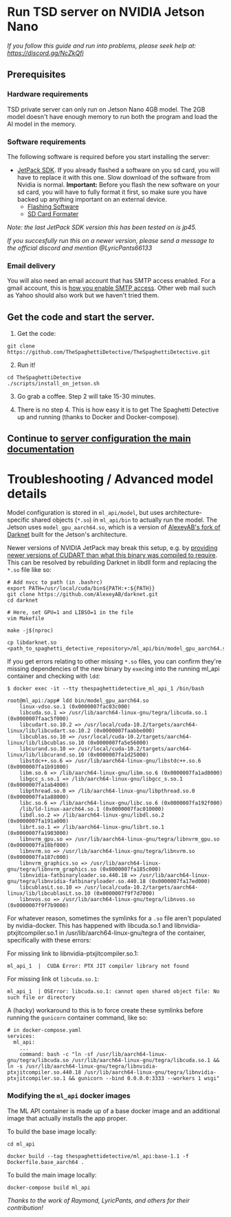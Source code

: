 # Run TSD server on NVIDIA Jetson Nano

*If you follow this guide and run into problems, please seek help at: https://discord.gg/NcZkQfj*

## Prerequisites

### Hardware requirements

TSD private server can only run on Jetson Nano 4GB model. The 2GB model doesn't have enough memory to run both the program and load the AI model in the memory.

### Software requirements

The following software is required before you start installing the server:

- [JetPack SDK](https://developer.nvidia.com/embedded/jetpack). If you already flashed a software on you sd card, you will have to replace it with this one. Slow download of the software from Nvidia is normal. **Important:** Before you flash the new software on your sd card, you will have to fully format it first, so make sure you have backed up anything important on an external device.
  - [Flashing Software](https://www.balena.io/etcher/)
  - [SD Card Formater](https://www.sdcard.org/downloads/formatter/)

*Note: the last JetPack SDK version this has been tested on is jp45.*

*If you succesfully run this on a newer version, please send a message to the official discord and mention @LyricPants66133*

### Email delivery

You will also need an email account that has SMTP access enabled. For a gmail account, this is [how you enable SMTP access](https://support.google.com/accounts/answer/6010255?hl=en). Other web mail such as Yahoo
should also work but we haven't tried them.

## Get the code and start the server.

1. Get the code:

```
git clone https://github.com/TheSpaghettiDetective/TheSpaghettiDetective.git
```

2. Run it!

```
cd TheSpaghettiDetective
./scripts/install_on_jetson.sh
```

3. Go grab a coffee. Step 2 will take 15-30 minutes.

4. There is no step 4. This is how easy it is to get The Spaghetti Detective up and running (thanks to Docker and Docker-compose).

## Continue to [server configuration the main documentation](../README.md#basic-server-configuration)


# Troubleshooting / Advanced model details

Model configuration is stored in `ml_api/model`, but uses architecture-specific shared objects (`*.so`) in `ml_api/bin` to actually run the model. 
The Jetson uses `model_gpu_aarch64.so`, which is a version of [AlexeyAB's fork of Darknet](https://github.com/AlexeyAB/darknet#how-to-use-yolo-as-dll-and-so-libraries) built
for the Jetson's architecture.

Newer versions of NVIDIA JetPack may break this setup, e.g. by [providing newer versions of CUDART than what this binary was compiled to require](https://github.com/TheSpaghettiDetective/TheSpaghettiDetective/issues/552). This can be resolved by rebuilding Darknet in libdll form and replacing the `*.so` file like so:

```shell
# Add nvcc to path (in .bashrc)
export PATH=/usr/local/cuda/bin${PATH:+:${PATH}}
git clone https://github.com/AlexeyAB/darknet.git
cd darknet

# Here, set GPU=1 and LIBSO=1 in the file
vim Makefile

make -j$(nproc)

cp libdarknet.so <path_to_spaghetti_detective_repository>/ml_api/bin/model_gpu_aarch64.so

```

If you get errors relating to other missing `*.so` files, you can confirm they're missing dependencies of the new binary by `exec`ing into the running ml_api container and checking with `ldd`:

```shell
$ docker exec -it --tty thespaghettidetective_ml_api_1 /bin/bash

root@ml_api:/app# ldd bin/model_gpu_aarch64.so
	linux-vdso.so.1 (0x0000007fac03c000)
	libcuda.so.1 => /usr/lib/aarch64-linux-gnu/tegra/libcuda.so.1 (0x0000007faac5f000)
	libcudart.so.10.2 => /usr/local/cuda-10.2/targets/aarch64-linux/lib/libcudart.so.10.2 (0x0000007faabbe000)
	libcublas.so.10 => /usr/local/cuda-10.2/targets/aarch64-linux/lib/libcublas.so.10 (0x0000007fa5e56000)
	libcurand.so.10 => /usr/local/cuda-10.2/targets/aarch64-linux/lib/libcurand.so.10 (0x0000007fa1d25000)
	libstdc++.so.6 => /usr/lib/aarch64-linux-gnu/libstdc++.so.6 (0x0000007fa1b91000)
	libm.so.6 => /lib/aarch64-linux-gnu/libm.so.6 (0x0000007fa1ad8000)
	libgcc_s.so.1 => /lib/aarch64-linux-gnu/libgcc_s.so.1 (0x0000007fa1ab4000)
	libpthread.so.0 => /lib/aarch64-linux-gnu/libpthread.so.0 (0x0000007fa1a88000)
	libc.so.6 => /lib/aarch64-linux-gnu/libc.so.6 (0x0000007fa192f000)
	/lib/ld-linux-aarch64.so.1 (0x0000007fac010000)
	libdl.so.2 => /lib/aarch64-linux-gnu/libdl.so.2 (0x0000007fa191a000)
	librt.so.1 => /lib/aarch64-linux-gnu/librt.so.1 (0x0000007fa1903000)
	libnvrm_gpu.so => /usr/lib/aarch64-linux-gnu/tegra/libnvrm_gpu.so (0x0000007fa18bf000)
	libnvrm.so => /usr/lib/aarch64-linux-gnu/tegra/libnvrm.so (0x0000007fa187c000)
	libnvrm_graphics.so => /usr/lib/aarch64-linux-gnu/tegra/libnvrm_graphics.so (0x0000007fa185c000)
	libnvidia-fatbinaryloader.so.440.18 => /usr/lib/aarch64-linux-gnu/tegra/libnvidia-fatbinaryloader.so.440.18 (0x0000007fa17ed000)
	libcublasLt.so.10 => /usr/local/cuda-10.2/targets/aarch64-linux/lib/libcublasLt.so.10 (0x0000007f9f7d7000)
	libnvos.so => /usr/lib/aarch64-linux-gnu/tegra/libnvos.so (0x0000007f9f7b9000)
```

For whatever reason, sometimes the symlinks for a `.so` file aren't populated by nvidia-docker. This has happened with libcuda.so.1 and libnvidia-ptxjitcompiler.so.1 in /usr/lib/aarch64-linux-gnu/tegra of the container, specifically with these errors:

For missing link to libnvidia-ptxjitcompiler.so.1:

```
ml_api_1  |  CUDA Error: PTX JIT compiler library not found

```

For missing link ot `libcuda.so.1`: 

```
ml_api_1  | OSError: libcuda.so.1: cannot open shared object file: No such file or directory
```

 A (hacky) workaround to this is to force create these symlinks before running the `gunicorn` container command, like so:

```
# in docker-compose.yaml
services:
  ml_api:
    ...
    command: bash -c "ln -sf /usr/lib/aarch64-linux-gnu/tegra/libcuda.so /usr/lib/aarch64-linux-gnu/tegra/libcuda.so.1 && ln -s /usr/lib/aarch64-linux-gnu/tegra/libnvidia-ptxjitcompiler.so.440.18 /usr/lib/aarch64-linux-gnu/tegra/libnvidia-ptxjitcompiler.so.1 && gunicorn --bind 0.0.0.0:3333 --workers 1 wsgi"

```

### Modifying the `ml_api` docker images

The ML API container is made up of a base docker image and an additional image that actually installs the app proper. 

To build the base image locally:
```
cd ml_api

docker build --tag thespaghettidetective/ml_api:base-1.1 -f Dockerfile.base_aarch64 .
```

To build the main image locally:
```
docker-compose build ml_api
```


*Thanks to the work of Raymond, LyricPants, and others for their contribution!*

